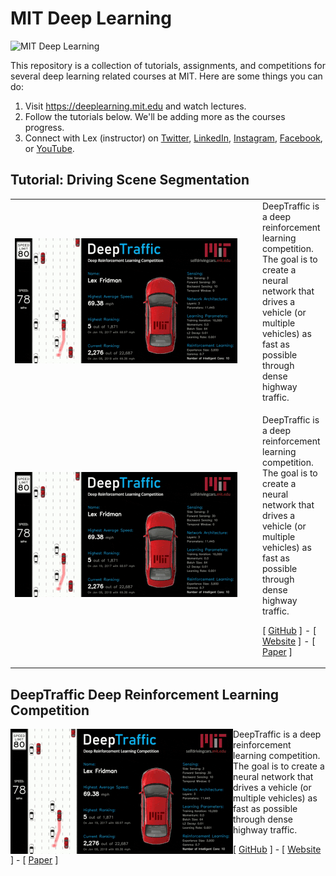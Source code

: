 # MIT Deep Learning

![MIT Deep Learning](https://deeplearning.mit.edu/files/images/mit_deep_learning.png)

This repository is a collection of tutorials, assignments, and competitions for several deep learning related courses at MIT. Here are some things you can do:

1. Visit https://deeplearning.mit.edu and watch lectures.
1. Follow the tutorials below. We'll be adding more as the courses progress.
1. Connect with Lex (instructor) on [Twitter](https://twitter.com/LexFridman), [LinkedIn](https://www.linkedin.com/in/lexfridman/), [Instagram](https://www.instagram.com/lexfridman/), [Facebook](https://www.facebook.com/lexfridman), or [YouTube](https://www.youtube.com/lexfridman).

## Tutorial: Driving Scene Segmentation

<table>
  <tr>
    <td><img height="200px" width="356px" src="images/thumb_deeptraffic.gif"></td>
    <td>DeepTraffic is a deep reinforcement learning competition. The goal is to create a neural network that drives a vehicle (or multiple vehicles) as fast as possible through dense highway traffic.</td>
  </tr>
  <tr height="212px">
    <td width="382px"><img style="height:200px; width:356px;" src="images/thumb_deeptraffic.gif"></td>
    <td valign="top"><p>DeepTraffic is a deep reinforcement learning competition. The goal is to create a neural network that drives a vehicle (or multiple vehicles) as fast as possible through dense highway traffic.</p>
      <p>[ <a href="https://selfdrivingcars.mit.edu/deeptraffic" rel="nofollow" class="rich-diff-level-one">GitHub</a> ] - [ <a href="https://selfdrivingcars.mit.edu/deeptraffic" rel="nofollow" class="rich-diff-level-one">Website</a> ] - [ <a href="https://arxiv.org/abs/1801.02805" rel="nofollow" class="rich-diff-level-one">Paper</a> ]</p>
    </td>
  </tr>
</table>

## DeepTraffic Deep Reinforcement Learning Competition

<img align="left" src="images/thumb_deeptraffic.gif">

DeepTraffic is a deep reinforcement learning competition. The goal is to create a neural network that drives a vehicle (or multiple vehicles) as fast as possible through dense highway traffic.

[ [GitHub](https://selfdrivingcars.mit.edu/deeptraffic) ] - 
[ [Website](https://selfdrivingcars.mit.edu/deeptraffic) ] - 
[ [Paper](https://arxiv.org/abs/1801.02805) ]





